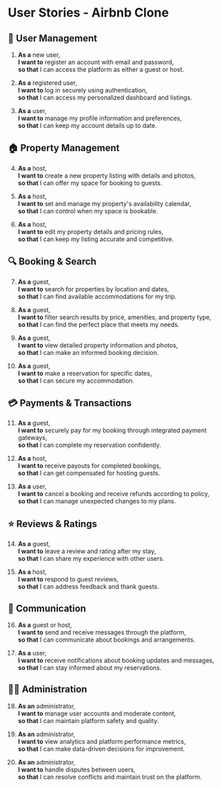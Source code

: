 # User Stories - Airbnb Clone

## 👥 User Management
1. **As a** new user,  
   **I want to** register an account with email and password,  
   **so that** I can access the platform as either a guest or host.

2. **As a** registered user,  
   **I want to** log in securely using authentication,  
   **so that** I can access my personalized dashboard and listings.

3. **As a** user,  
   **I want to** manage my profile information and preferences,  
   **so that** I can keep my account details up to date.

## 🏠 Property Management
4. **As a** host,  
   **I want to** create a new property listing with details and photos,  
   **so that** I can offer my space for booking to guests.

5. **As a** host,  
   **I want to** set and manage my property's availability calendar,  
   **so that** I can control when my space is bookable.

6. **As a** host,  
   **I want to** edit my property details and pricing rules,  
   **so that** I can keep my listing accurate and competitive.

## 🔍 Booking & Search
7. **As a** guest,  
   **I want to** search for properties by location and dates,  
   **so that** I can find available accommodations for my trip.

8. **As a** guest,  
   **I want to** filter search results by price, amenities, and property type,  
   **so that** I can find the perfect place that meets my needs.

9. **As a** guest,  
   **I want to** view detailed property information and photos,  
   **so that** I can make an informed booking decision.

10. **As a** guest,  
    **I want to** make a reservation for specific dates,  
    **so that** I can secure my accommodation.

## 💳 Payments & Transactions
11. **As a** guest,  
    **I want to** securely pay for my booking through integrated payment gateways,  
    **so that** I can complete my reservation confidently.

12. **As a** host,  
    **I want to** receive payouts for completed bookings,  
    **so that** I can get compensated for hosting guests.

13. **As a** user,  
    **I want to** cancel a booking and receive refunds according to policy,  
    **so that** I can manage unexpected changes to my plans.

## ⭐ Reviews & Ratings
14. **As a** guest,  
    **I want to** leave a review and rating after my stay,  
    **so that** I can share my experience with other users.

15. **As a** host,  
    **I want to** respond to guest reviews,  
    **so that** I can address feedback and thank guests.

## 💬 Communication
16. **As a** guest or host,  
    **I want to** send and receive messages through the platform,  
    **so that** I can communicate about bookings and arrangements.

17. **As a** user,  
    **I want to** receive notifications about booking updates and messages,  
    **so that** I can stay informed about my reservations.

## 👨‍💼 Administration
18. **As an** administrator,  
    **I want to** manage user accounts and moderate content,  
    **so that** I can maintain platform safety and quality.

19. **As an** administrator,  
    **I want to** view analytics and platform performance metrics,  
    **so that** I can make data-driven decisions for improvement.

20. **As an** administrator,  
    **I want to** handle disputes between users,  
    **so that** I can resolve conflicts and maintain trust on the platform.
